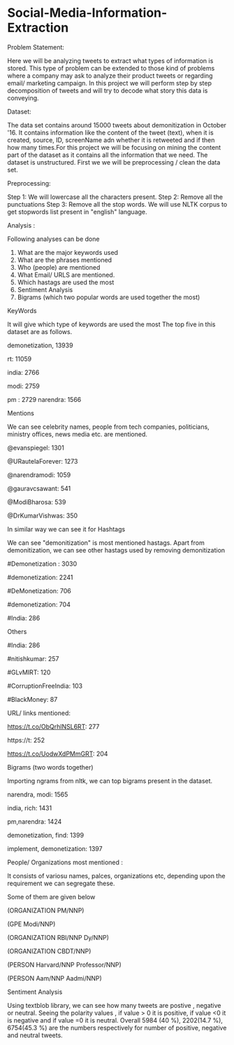 # Social-Media-Information-Extraction


Problem Statement:

Here we will be analyzing  tweets to extract what types of information is stored. This type of problem can be extended to those kind of problems where a company may ask to analyze their product tweets or regarding email/ marketing campaign. In this project we will perform step by step decomposition of tweets and will try to decode what story this data is conveying. 

Dataset:

The data set contains around 15000 tweets about demonitization in October '16. It contains information like the content of the tweet (text), when it is created, source, ID, screenName adn whether it is retweeted and if then how many times.For this project we will be focusing on mining the content part of the dataset as it contains all the information that we need. The dataset is unstructured. First we we will be preprocessing / clean the data set. 

Preprocessing:

Step 1: We will lowercase all the characters present. 
Step 2: Remove all the punctuations 
Step 3: Remove all the stop words. We will use NLTK corpus to get stopwords list present in "english" language. 


Analysis :

Following analyses can be done 

1. What are the major keywords used 
2. What are the phrases mentioned 
3. Who (people) are mentioned
4. What Email/ URLS are mentioned. 
5. Which hastags are used the most
6. Sentiment Analysis
7. Bigrams (which two popular words are used together the most)

KeyWords 

It will give which type of keywords are used the most
The top five in this dataset are as follows. 

demonetization, 13939

rt: 11059

india: 2766

modi: 2759


pm :  2729
narendra: 1566

Mentions 

We can see celebrity names, people from tech companies, politicians, ministry offices, news media etc. are mentioned. 

@evanspiegel:  1301

@URautelaForever: 1273

@narendramodi: 1059

@gauravcsawant: 541

@ModiBharosa: 539

@DrKumarVishwas:  350

In similar way we can see it for Hashtags

We can see "demonitization" is most mentioned hastags. Apart from demonitization, we can see other hastags used by removing demonitization

#Demonetization :  3030

#demonetization: 2241

#DeMonetization: 706

#demonetization: 704

#India: 286

Others

#India: 286

#nitishkumar: 257

#GLvMIRT: 120

#CorruptionFreeIndia: 103

#BlackMoney: 87

URL/ links mentioned: 

https://t.co/ObQrhlNSL6RT: 277

https://t: 252

https://t.co/UodwXdPMmGRT:  204

Bigrams (two words together)

Importing ngrams from nltk, we can top bigrams present in the dataset. 

narendra, modi: 1565

india, rich: 1431

pm,narendra: 1424

demonetization, find: 1399

implement, demonetization: 1397

People/ Organizations most mentioned :

It consists of variosu names, palces, organizations etc, depending upon the requirement we can segregate these. 

Some of them are given below

(ORGANIZATION PM/NNP)

(GPE Modi/NNP)

(ORGANIZATION RBI/NNP Dy/NNP)

(ORGANIZATION CBDT/NNP)

(PERSON Harvard/NNP Professor/NNP)

(PERSON Aam/NNP Aadmi/NNP)

Sentiment Analysis 

Using textblob library, we can see how many tweets are postive , negative or neutral. Seeing the polarity values , if  value > 0 it is positive, if value <0 it is negative and if value =0 it is neutral.
Overall 5984 (40 %), 2202(14.7 %), 6754(45.3 %) are the numbers respectively for number of positive, negative and neutral tweets. 

